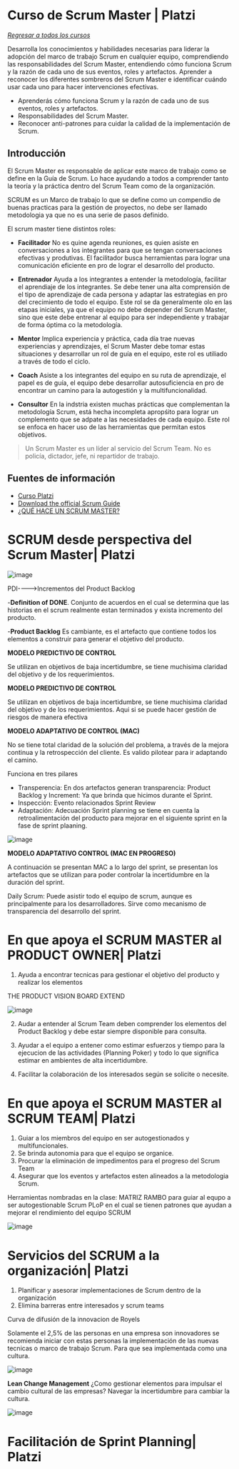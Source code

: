 # Curso de Scrum Master | Platzi

[*Regresar a todos los cursos*](/README.md)

Desarrolla los conocimientos y habilidades necesarias para liderar la adopción del marco de trabajo Scrum en cualquier equipo, comprendiendo las responsabilidades del Scrum Master, entendiendo cómo funciona Scrum y la razón de cada uno de sus eventos, roles y artefactos. Aprender a reconocer los diferentes sombreros del Scrum Master e identificar cuándo usar cada uno para hacer intervenciones efectivas.

- Aprenderás cómo funciona Scrum y la razón de cada uno de sus eventos, roles y artefactos.
- Responsabilidades del Scrum Master.
- Reconocer anti-patrones para cuidar la calidad de la implementación de Scrum.

## Introducción

El Scrum Master es responsable de aplicar este marco de trabajo como se define en la Guía de Scrum. Lo hace ayudando a todos a comprender tanto la teoría y la práctica dentro del Scrum Team como de la organización.

SCRUM es un Marco de trabajo lo que se define como un compendio de buenas practicas para la gestión de proyectos, no debe ser llamado metodologia ya que no es una serie de pasos definido.

El scrum master tiene distintos roles:

- **Facilitador**   No es quine agenda reuniones, es quien asiste en conversaciones a los integrantes para que se tengan conversaciones efectivas y produtivas. El facilitador busca herramientas para lograr una comunicación eficiente en pro de lograr el desarrollo del producto.

- **Entrenador**   Ayuda a los integrantes a entender la metodología, facilitar el aprendiaje de los integrantes. Se debe tener una alta comprensión de el tipo de aprendizaje de cada persona y adaptar las estrategias en pro del crecimiento de todo el equipo. Este rol se da generalmente olo en las etapas iniciales, ya que el equipo no debe depender del Scrum Master, sino que este debe entrenar al equipo para ser independiente y trabajar de forma óptima co la metodología.

- **Mentor**   Implica experiencia y práctica, cada día trae nuevas experiencias y aprendizajes, el Scrum Master debe tomar estas situaciones y desarrollar un rol de guía en el equipo, este rol es utiliado a través de todo el ciclo.

- **Coach**   Asiste a los integrantes del equipo en su ruta de aprendizaje, el papel es de guía, el equipo debe desarrollar autosuficiencia en pro de encontrar un camino para la autogestión y la multifuncionalidad. 

- **Consultor**   En la indstria existen muchas prácticas que complementan la metodología Scrum, está hecha incompleta apropśito para lograr un complemento que se adpate a las necesidades de cada equipo. Este rol se enfoca en hacer uso de las herramientas que permitan estos objetivos.

> Un Scrum Master es un líder al servicio del Scrum Team. No es policía, dictador, jefe, ni repartidor de trabajo.


## Fuentes de información

- [Curso Platzi](https://platzi.com/cursos/scrum-master/)
- [Download the official Scrum Guide](https://scrumguides.org/download.html)
- [¿QUÉ HACE UN SCRUM MASTER?](https://andressalcedo.com/blog/scrum-master/)

# SCRUM desde perspectiva del Scrum Master| Platzi

![image](https://user-images.githubusercontent.com/105448434/235802063-eeb9bf1f-f314-419b-977d-64741651b742.png)


PDI---->Incrementos del Product Backlog 

-**Definition of DONE**. 
Conjunto de acuerdos en el cual se determina que las historias en el scrum realmente estan terminados y exista incremento del producto.

-**Product Backlog**
Es cambiante, es el artefacto que contiene todos los elementos a construir para generar el objetivo del producto.


**MODELO PREDICTIVO DE CONTROL**

Se utilizan en objetivos de baja incertidumbre, se tiene muchisima claridad del objetivo y de los requerimientos.


**MODELO PREDICTIVO DE CONTROL**

Se utilizan en objetivos de baja incertidumbre, se tiene muchisima claridad del objetivo y de los requerimientos. Aqui si se puede hacer gestión de riesgos de manera efectiva

**MODELO ADAPTATIVO DE CONTROL (MAC)**

No se tiene total claridad de la solución del problema, a través de la mejora continua y la retrospección del cliente. Es valido pilotear para ir adaptando el camino.

Funciona en tres pilares
- Transperencia: En dos artefactos generan transparencia: Product Backlog y Increment: Ya que brinda que hicimos durante el Sprint.
- Inspección: Evento relacionados Sprint Review
- Adaptación: Adecuación Sprint planning se tiene en cuenta la retroalimentación del producto para mejorar en el siguiente sprint en la fase de sprint plaaning.

![image](https://user-images.githubusercontent.com/105448434/235809107-a12295fe-e752-4881-a09a-e04cd810b774.png)

**MODELO ADAPTATIVO CONTROL (MAC EN PROGRESO)**

A continuación se presentan MAC a lo largo del sprint, se presentan los artefactos que se utilizan para poder controlar la incertidumbre en la duración del sprint. 

Daily Scrum: Puede asistir todo el equipo de scrum, aunque es principalmente para los desarrolladores. Sirve como mecanismo de transparencia del desarrollo del sprint.


# En que apoya el SCRUM MASTER al PRODUCT OWNER| Platzi

1. Ayuda a encontrar tecnicas para gestionar el objetivo del producto y realizar los elementos 

THE PRODUCT VISION BOARD EXTEND

![image](https://user-images.githubusercontent.com/105448434/235965775-af00290a-f807-40b7-a3d1-85b9b2855c09.png)

2. Audar a entender al Scrum Team deben comprender los elementos del Product Backlog y debe estar siempre disponible para consulta.

3. Ayudar a el equipo a entener como estimar esfuerzos y tiempo para la ejecucion de las actividades (Planning Poker) y todo lo que significa estimar en ambientes de alta incertidumbre.

4. Facilitar la colaboración de los interesados según se solicite o necesite.

# En que apoya el SCRUM MASTER al SCRUM TEAM| Platzi

1. Guiar a los miembros del equipo en ser autogestionados y multifuncionales.
2. Se brinda autonomia para que el equipo se organice.
3. Procurar la eliminación de impedimentos para el progreso del Scrum Team
4. Asegurar que los eventos y artefactos esten alineados a la metodologia Scrum.

Herramientas nombradas en la clase:
MATRIZ RAMBO para guiar al equpo a ser autogestionable
Scrum PLoP en el cual se tienen patrones que ayudan a mejorar el rendimiento del equipo SCRUM  

![image](https://user-images.githubusercontent.com/105448434/235973141-3736c68d-1888-4a47-b5b1-16479e3e9b72.png)

# Servicios del SCRUM a la organización| Platzi

1. Planificar y asesorar implementaciones de Scrum dentro de la organización
2. Elimina barreras entre interesados y scrum teams 

Curva de difusión de la innovacion de Royels

Solamente el 2,5% de las personas en una empresa son innovadores se recomienda iniciar con estas personas la implementación de las nuevas tecnicas o marco de trabajo Scrum. Para que sea implementada como una cultura.

![image](https://user-images.githubusercontent.com/105448434/235975880-8bd68ca0-b3cd-46f7-8d5e-4ed2f564c69e.png)

**Lean Change Management**
¿Como gestionar elementos para impulsar el cambio cultural de las empresas?
Navegar la incertidumbre para cambiar la cultura.

![image](https://user-images.githubusercontent.com/105448434/235977871-a8ac6ea5-08d8-4d96-a3ef-cdc4992d39e9.png)

# Facilitación de Sprint Planning| Platzi


  




